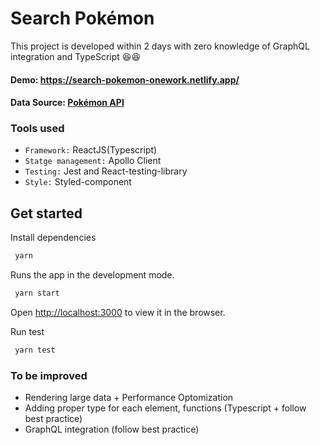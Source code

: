 # Search Pokémon

This project is developed within 2 days with zero knowledge of GraphQL integration and TypeScript 😆😆
#### Demo: https://search-pokemon-onework.netlify.app/
#### Data Source: [Pokémon API](https://wayfair.github.io/dociql/)

### Tools used

- `Framework:` ReactJS(Typescript)
- `Statge management:` Apollo Client
- `Testing:` Jest and React-testing-library
- `Style:` Styled-component

## Get started

Install dependencies

```bash
 yarn
```

Runs the app in the development mode.

```bash
 yarn start
```

Open [http://localhost:3000](http://localhost:3000) to view it in the browser.

Run test

```bash
 yarn test
```

### To be improved

- Rendering large data + Performance Optomization
- Adding proper type for each element, functions (Typescript + follow best practice)
- GraphQL integration (follow best practice)
